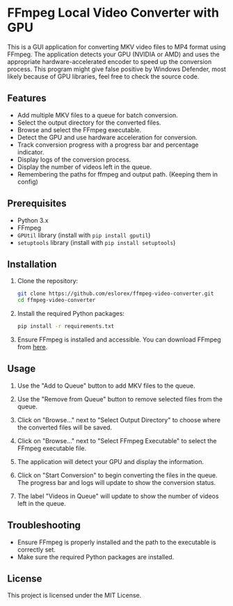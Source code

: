 # FFmpeg Local Video Converter with GPU

This is a GUI application for converting MKV video files to MP4 format using FFmpeg. The application detects your GPU (NVIDIA or AMD) and uses the appropriate hardware-accelerated encoder to speed up the conversion process.
This program might give false positive by Windows Defender, most likely because of GPU libraries, feel free to check the source code.

## Features

- Add multiple MKV files to a queue for batch conversion.
- Select the output directory for the converted files.
- Browse and select the FFmpeg executable.
- Detect the GPU and use hardware acceleration for conversion.
- Track conversion progress with a progress bar and percentage indicator.
- Display logs of the conversion process.
- Display the number of videos left in the queue.
- Remembering the paths for ffmpeg and output path. (Keeping them in config)

## Prerequisites

- Python 3.x
- FFmpeg 
- `GPUtil` library (install with `pip install gputil`)
- `setuptools` library (install with `pip install setuptools`)

## Installation

1. Clone the repository:
   ```sh
   git clone https://github.com/eslorex/ffmpeg-video-converter.git
   cd ffmpeg-video-converter
   ```

2. Install the required Python packages:
   ```sh
   pip install -r requirements.txt
   ```

3. Ensure FFmpeg is installed and accessible. You can download FFmpeg from [here](https://www.gyan.dev/ffmpeg/builds/ffmpeg-git-full.7z).

## Usage

1. Use the "Add to Queue" button to add MKV files to the queue.

2. Use the "Remove from Queue" button to remove selected files from the queue.

3. Click on "Browse..." next to "Select Output Directory" to choose where the converted files will be saved.

4. Click on "Browse..." next to "Select FFmpeg Executable" to select the FFmpeg executable file.

5. The application will detect your GPU and display the information.

6. Click on "Start Conversion" to begin converting the files in the queue. The progress bar and logs will update to show the conversion status.

7. The label "Videos in Queue" will update to show the number of videos left in the queue.

## Troubleshooting

- Ensure FFmpeg is properly installed and the path to the executable is correctly set.
- Make sure the required Python packages are installed.

## License

This project is licensed under the MIT License.
